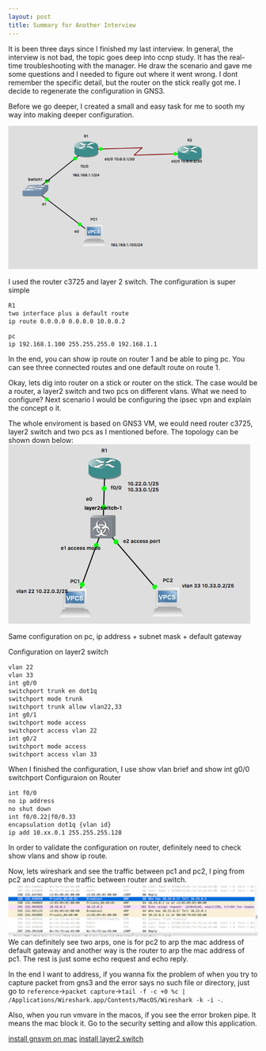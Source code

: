 ```yaml
---
layout: post
title: Summary for Another Interview
---
```

It is been three days since I finished my last interview. In general, the interview is not bad, the topic goes deep into ccnp study. It has the real-time troubleshooting with the manager. He draw the scenario and gave me some questions and I needed to figure out where it went wrong. I dont remember the specific detail, but the router on the stick really got me. I decide to regenerate the configuration in GNS3.

Before we go deeper, I created a small and easy task for me to sooth my way into making deeper configuration.

<img src="/img/posts/experiment1.png" alt="small task" align="center/">

I used the router c3725 and layer 2 switch. The configuration is super simple
~~~
R1
two interface plus a default route 
ip route 0.0.0.0 0.0.0.0 10.0.0.2
~~~
~~~
pc
ip 192.168.1.100 255.255.255.0 192.168.1.1
~~~
In the end, you can show ip route on router 1 and be able to ping pc. You can see three connected routes and one default route on route 1.

Okay, lets dig into router on a stick or router on the stick. The case would be a router, a layer2 switch and two pcs on different vlans. What we need to configure? Next scenario I would be configuring the ipsec vpn and explain the concept o it.

The whole enviroment is based on GNS3 VM, we eould need router c3725, layer2 switch and two pcs as I mentioned before. The topology can be shown down below:
<img src="/img/posts/vlan_routing.png" alt="router on a stick" align="center/">

Same configuration on pc, ip address + subnet mask + default gateway

Configuration on layer2 switch
~~~
vlan 22
vlan 33
int g0/0
switchport trunk en dot1q
switchport mode trunk
switchport trunk allow vlan22,33
int g0/1
switchport mode access
switchport access vlan 22
int g0/2
switchport mode access
switchport access vlan 33
~~~
When I finished the configuration, I use show vlan brief and show int g0/0 switchport
Configuraion on Router
~~~
int f0/0
no ip address
no shut down
int f0/0.22|f0/0.33
encapsulation dot1q {vlan id}
ip add 10.xx.0.1 255.255.255.128
~~~
In order to validate the configuration on router, definitely need to check show vlans and show ip route.

Now, lets wireshark and see the traffic between pc1 and pc2, I ping from pc2 and capture the traffic between router and switch.
<img src="/img/posts/vlan_routing2.png" alt="router on a stick" align="center/">
We can definitely see two arps, one is for pc2 to arp the mac address of default gateway and another way is the router to arp the mac address of pc1. The rest is just some echo request and echo reply. 

In the end I want to address, if you wanna fix the problem of when you try to capture packet from gns3 and the error says no such file or directory, just go to `reference`->`packet capture`->`tail -f -c +0 %c | /Applications/Wireshark.app/Contents/MacOS/Wireshark -k -i -`. 

Also, when you run vmvare in the macos, if you see the error broken pipe. It means the mac block it. Go to the security setting and allow this application.

[install gnsvm on mac](https://www.youtube.com/watch?v=h7-2kkMaD-Q&vl=en)
[install layer2 switch](https://yaser-rahmati.gitbook.io/gns3/l2-switching-simulation)
